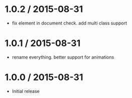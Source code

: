 
1.0.2 / 2015-08-31
==================

  * fix element in document check. add multi class support

1.0.1 / 2015-08-31
==================

  * rename everything. better support for animations

1.0.0 / 2015-08-31
==================

  * Initial release
